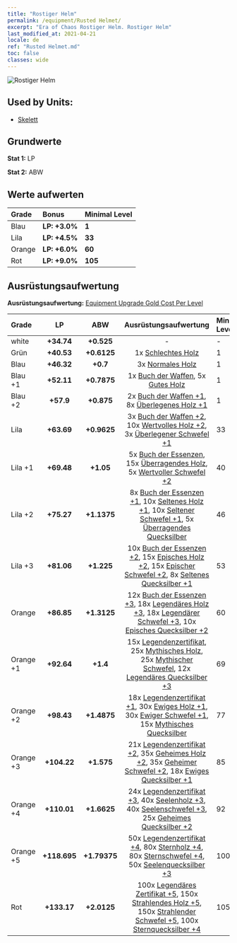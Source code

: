 ```yaml
---
title: "Rostiger Helm"
permalink: /equipment/Rusted Helmet/
excerpt: "Era of Chaos Rostiger Helm. Rostiger Helm"
last_modified_at: 2021-04-21
locale: de
ref: "Rusted Helmet.md"
toc: false
classes: wide
---
```


  ![Rostiger Helm](/images/e/e_3012.png)

## Used by Units:

* [Skelett](/de/units/Skeleton/) 


## Grundwerte
 **Stat 1:** LP

 **Stat 2:** ABW

## Werte aufwerten

  |     Grade    |   Bonus | Minimal Level | 
  |:-------------|:--------|:--------------| 
  | Blau | **LP: +3.0%** | **1** | 
  | Lila | **LP: +4.5%** | **33** | 
  | Orange | **LP: +6.0%** | **60** | 
  | Rot | **LP: +9.0%** | **105** | 


## Ausrüstungsaufwertung
 **Ausrüstungsaufwertung:** [Equipment Upgrade Gold Cost Per Level](/equipment/EquipmentUpgradeCostPerLevel/) 

  |          Grade      | LP | ABW | Ausrüstungsaufwertung | Minimal Level |
  |:--------------------|:---------:|:---------:|:----------------:|:--------------|
  | white | **+34.74** | **+0.525** | - | - |
  | Grün | **+40.53** | **+0.6125** | 1x [Schlechtes Holz](/de/Items/mat_1/) | 1 |
  | Blau | **+46.32** | **+0.7** | 3x [Normales Holz](/de/Items/mat_7/) | 1 |
  | Blau +1 | **+52.11** | **+0.7875** | 1x [Buch der Waffen](/de/Items/mat_18/), 5x [Gutes Holz](/de/Items/mat_13/) | 1 |
  | Blau +2 | **+57.9** | **+0.875** | 2x [Buch der Waffen +1](/de/Items/mat_25/), 8x [Überlegenes Holz +1](/de/Items/mat_20/) | 1 |
  | Lila | **+63.69** | **+0.9625** | 3x [Buch der Waffen +2](/de/Items/mat_32/), 10x [Wertvolles Holz +2](/de/Items/mat_27/), 3x [Überlegener Schwefel +1](/de/Items/mat_22/) | 33 |
  | Lila +1 | **+69.48** | **+1.05** | 5x [Buch der Essenzen](/de/Items/mat_39/), 15x [Überragendes Holz](/de/Items/mat_34/), 5x [Wertvoller Schwefel +2](/de/Items/mat_29/) | 40 |
  | Lila +2 | **+75.27** | **+1.1375** | 8x [Buch der Essenzen +1](/de/Items/mat_46/), 10x [Seltenes Holz +1](/de/Items/mat_41/), 10x [Seltener Schwefel +1](/de/Items/mat_43/), 5x [Überragendes Quecksilber](/de/Items/mat_35/) | 46 |
  | Lila +3 | **+81.06** | **+1.225** | 10x [Buch der Essenzen +2](/de/Items/mat_53/), 15x [Episches Holz +2](/de/Items/mat_48/), 15x [Epischer Schwefel +2](/de/Items/mat_50/), 8x [Seltenes Quecksilber +1](/de/Items/mat_42/) | 53 |
  | Orange | **+86.85** | **+1.3125** | 12x [Buch der Essenzen +3](/de/Items/mat_60/), 18x [Legendäres Holz +3](/de/Items/mat_55/), 18x [Legendärer Schwefel +3](/de/Items/mat_57/), 10x [Episches Quecksilber +2](/de/Items/mat_49/) | 60 |
  | Orange +1 | **+92.64** | **+1.4** | 15x [Legendenzertifikat](/de/Items/mat_67/), 25x [Mythisches Holz](/de/Items/mat_62/), 25x [Mythischer Schwefel](/de/Items/mat_64/), 12x [Legendäres Quecksilber +3](/de/Items/mat_56/) | 69 |
  | Orange +2 | **+98.43** | **+1.4875** | 18x [Legendenzertifikat +1](/de/Items/mat_74/), 30x [Ewiges Holz +1](/de/Items/mat_69/), 30x [Ewiger Schwefel +1](/de/Items/mat_71/), 15x [Mythisches Quecksilber](/de/Items/mat_63/) | 77 |
  | Orange +3 | **+104.22** | **+1.575** | 21x [Legendenzertifikat +2](/de/Items/mat_81/), 35x [Geheimes Holz +2](/de/Items/mat_76/), 35x [Geheimer Schwefel +2](/de/Items/mat_78/), 18x [Ewiges Quecksilber +1](/de/Items/mat_70/) | 85 |
  | Orange +4 | **+110.01** | **+1.6625** | 24x [Legendenzertifikat +3](/de/Items/mat_88/), 40x [Seelenholz +3](/de/Items/mat_83/), 40x [Seelenschwefel +3](/de/Items/mat_85/), 25x [Geheimes Quecksilber +2](/de/Items/mat_77/) | 92 |
  | Orange +5 | **+118.695** | **+1.79375** | 50x [Legendenzertifikat +4](/de/Items/mat_95/), 80x [Sternholz +4](/de/Items/mat_90/), 80x [Sternschwefel +4](/de/Items/mat_92/), 50x [Seelenquecksilber +3](/de/Items/mat_84/) | 100 |
  | Rot | **+133.17** | **+2.0125** | 100x [Legendäres Zertifikat +5](/de/Items/mat_102/), 150x [Strahlendes Holz +5](/de/Items/mat_97/), 150x [Strahlender Schwefel +5](/de/Items/mat_99/), 100x [Sternquecksilber +4](/de/Items/mat_91/) | 105 |

